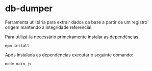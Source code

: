 # db-dumper

Ferramenta utilitária para extrair dados da base a partir de um registro origem mantendo a integridade referencial.

Para utilizá-la necessário primeiramente instalar as dependências.

```
npm install
```

Após instalada as dependencias executar o seguinte comando:

```
node main.js
```
